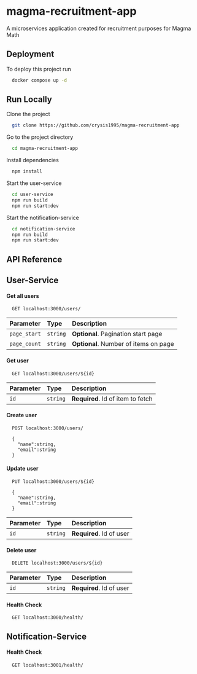# magma-recruitment-app

A microservices application created for recruitment purposes for Magma Math

## Deployment

To deploy this project run

```bash
  docker compose up -d
```


## Run Locally

Clone the project

```bash
  git clone https://github.com/crysis1995/magma-recruitment-app
```

Go to the project directory

```bash
  cd magma-recruitment-app
```

Install dependencies

```bash
  npm install
```

Start the user-service

```bash
  cd user-service
  npm run build
  npm run start:dev
```

Start the notification-service

```bash
  cd notification-service
  npm run build
  npm run start:dev
```

## API Reference

## User-Service

#### Get all users

```http
  GET localhost:3000/users/
```

| Parameter | Type     | Description                           |
| :-------- | :------- |:--------------------------------------|
| `page_start` | `string` | **Optional**. Pagination start page   |
| `page_count` | `string` | **Optional**. Number of items on page |

#### Get user

```http
  GET localhost:3000/users/${id}
```

| Parameter | Type     | Description                       |
| :-------- | :------- | :-------------------------------- |
| `id`      | `string` | **Required**. Id of item to fetch |


#### Create user

```http
  POST localhost:3000/users/
  
  {
    "name":string,
    "email":string
  }
```

#### Update user

```http
  PUT localhost:3000/users/${id}
  
  {
    "name":string,
    "email":string
  }
```


| Parameter | Type     | Description              |
| :-------- | :------- |:-------------------------|
| `id`      | `string` | **Required**. Id of user |


#### Delete user

```http
  DELETE localhost:3000/users/${id}
```

| Parameter | Type     | Description              |
| :-------- | :------- |:-------------------------|
| `id`      | `string` | **Required**. Id of user |


#### Health Check

```http
  GET localhost:3000/health/
```

## Notification-Service

#### Health Check

```http
  GET localhost:3001/health/
```